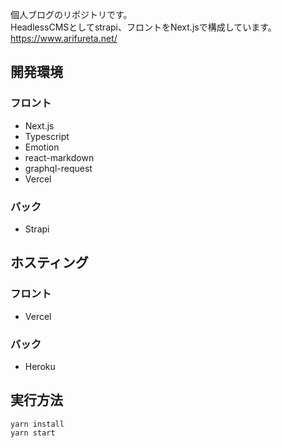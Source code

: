 個人ブログのリポジトリです。   
HeadlessCMSとしてstrapi、フロントをNext.jsで構成しています。  
https://www.arifureta.net/

## 開発環境
### フロント
* Next.js
* Typescript
* Emotion
* react-markdown
* graphql-request
* Vercel
### バック
* Strapi

## ホスティング
### フロント
* Vercel
### バック
* Heroku

## 実行方法
```
yarn install
yarn start
```
